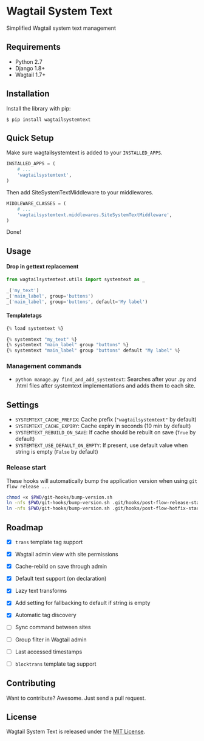 # Wagtail System Text

Simplified Wagtail system text management


## Requirements

- Python 2.7
- Django 1.8+
- Wagtail 1.7+


## Installation

Install the library with pip:

```
$ pip install wagtailsystemtext
```


## Quick Setup

Make sure wagtailsystemtext is added to your `INSTALLED_APPS`.

```python
INSTALLED_APPS = (
    # ...
    'wagtailsystemtext',
)
```

Then add SiteSystemTextMiddleware to your middlewares.

```python
MIDDLEWARE_CLASSES = (
    # ...
    'wagtailsystemtext.middlewares.SiteSystemTextMiddleware',
)
```

Done!


## Usage

#### Drop in gettext replacement

```python
from wagtailsystemtext.utils import systemtext as _

_('my_text')
_('main_label', group='buttons')
_('main_label', group='buttons', default='My label')
```

#### Templatetags

```python
{% load systemtext %}

{% systemtext "my_text" %}
{% systemtext "main_label" group "buttons" %}
{% systemtext "main_label" group "buttons" default "My label" %}
```

### Management commands

- `python manage.py find_and_add_systemtext`: Searches after your .py and .html files after systemtext implementations and adds them to each site.


## Settings

- `SYSTEMTEXT_CACHE_PREFIX`: Cache prefix (`"wagtailsystemtext"` by default)
- `SYSTEMTEXT_CACHE_EXPIRY`: Cache expiry in seconds (10 min by default)
- `SYSTEMTEXT_REBUILD_ON_SAVE`: If cache should be rebuilt on save (`True` by default)
- `SYSTEMTEXT_USE_DEFAULT_ON_EMPTY`: If present, use default value when string is empty (`False` by default)


### Release start

These hooks will automatically bump the application version when using `git flow release ...`

```bash
chmod +x $PWD/git-hooks/bump-version.sh
ln -nfs $PWD/git-hooks/bump-version.sh .git/hooks/post-flow-release-start
ln -nfs $PWD/git-hooks/bump-version.sh .git/hooks/post-flow-hotfix-start
```



## Roadmap

- [x] `trans` template tag support
- [x] Wagtail admin view with site permissions
- [x] Cache-rebild on save through admin
- [x] Default text support (on declaration)
- [x] Lazy text transforms
- [x] Add setting for fallbacking to default if string is empty
- [x] Automatic tag discovery
- [ ] Sync command between sites
- [ ] Group filter in Wagtail admin
- [ ] Last accessed timestamps
- [ ] `blocktrans` template tag support


## Contributing

Want to contribute? Awesome. Just send a pull request.


## License

Wagtail System Text is released under the [MIT License](http://www.opensource.org/licenses/MIT).
